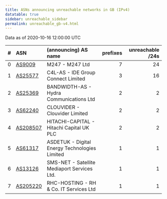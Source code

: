 ```yaml
---
title: ASNs announcing unreachable networks in GB (IPv4)
datatable: true
sidebar: unreachable_sidebar
permalink: unreachable_gb-v4.html
---
```


Data as of 2020-10-16 12:00:00 UTC


<div class="datatable-begin"></div>

|   # | ASN                                      | (announcing) AS name                          |   prefixes |   unreachable /24s |
|----:|:-----------------------------------------|:----------------------------------------------|-----------:|-------------------:|
|   0 | [AS9009](unreachable_AS9009-v4.html)     | M247 - M247 Ltd                               |          7 |                 24 |
|   1 | [AS25577](unreachable_AS25577-v4.html)   | C4L-AS - IDE Group Connect Limited            |          3 |                 16 |
|   2 | [AS25369](unreachable_AS25369-v4.html)   | BANDWIDTH-AS - Hydra Communications Ltd       |          2 |                  2 |
|   3 | [AS62240](unreachable_AS62240-v4.html)   | CLOUVIDER - Clouvider Limited                 |          2 |                  2 |
|   4 | [AS208507](unreachable_AS208507-v4.html) | HITACHI-CAPITAL - Hitachi Capital UK PLC      |          2 |                  2 |
|   5 | [AS61317](unreachable_AS61317-v4.html)   | ASDETUK - Digital Energy Technologies Limited |          1 |                  1 |
|   6 | [AS13126](unreachable_AS13126-v4.html)   | SMS-NET - Satellite Mediaport Services Ltd.   |          1 |                  1 |
|   7 | [AS205220](unreachable_AS205220-v4.html) | RHC-HOSTING - RH &amp; Co. IT Services Ltd    |          1 |                  1 |

<div class="datatable-end"></div>